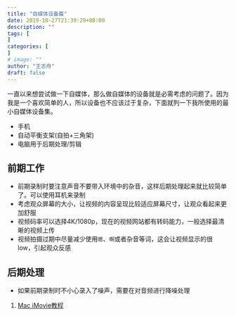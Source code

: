 ```yaml
---
title: "自媒体设备篇"
date: 2019-10-27T21:39:29+08:00
description: ""
tags: [
]
categories: [
]
# image: ""
author: "王志舟"
draft: false
---
```


一直以来想尝试做一下自媒体，那么做自媒体的设备就是必需考虑的问题了。因为我是一个喜欢简单的人，所以设备也不应该过于复杂，下面就列一下我所使用的最小自媒体设备集。

- 手机
- 自动平衡支架(自拍+三角架)
- 电脑用于后期处理/剪辑

## 前期工作

- 前期录制时要注意声音不要带入环境中的杂音，这样后期处理起来就比较简单了。可以使用耳机来录制
- 考虑观众屏幕的大小，让视频的内容呈现比较适应屏幕尺寸，让观众看起来更加舒服
- 视频码率可以选择4K/1080p，现在的视频网站都有转码能力，一般选择最清晰的视频上传
- 视频拍摄过期中尽量减少使用`嗯`、`啊`或者杂音等词，这会让视频显示的很low，引起观众反感

## 后期处理

- 如果前期录制时不小心录入了噪声，需要在对音频进行降噪处理

1. [Mac iMovie教程](https://help.apple.com/imovie/mac/10.1/?lang=zh-cn)
